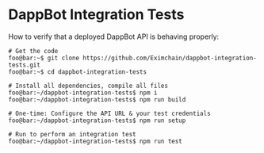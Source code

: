 # DappBot Integration Tests

How to verify that a deployed DappBot API is behaving properly:

```console
# Get the code
foo@bar:~$ git clone https://github.com/Eximchain/dappbot-integration-tests.git
foo@bar:~$ cd dappbot-integration-tests

# Install all dependencies, compile all files
foo@bar:~/dappbot-integration-tests$ npm i
foo@bar:~/dappbot-integration-tests$ npm run build

# One-time: Configure the API URL & your test credentials
foo@bar:~/dappbot-integration-tests$ npm run setup

# Run to perform an integration test
foo@bar:~/dappbot-integration-tests$ npm run test
```